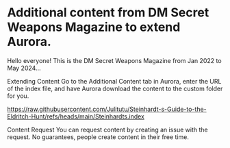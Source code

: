# Additional content from DM Secret Weapons Magazine to extend Aurora.
Hello everyone! This is the DM Secret Weapons Magazine from Jan 2022 to May 2024...

Extending Content Go to the Additional Content tab in Aurora, enter the URL of the index file, and have Aurora download the content to the custom folder for you.

https://raw.githubusercontent.com/Julitutu/Steinhardt-s-Guide-to-the-Eldritch-Hunt/refs/heads/main/Steinhardts.index

Content Request You can request content by creating an issue with the request. No guarantees, people create content in their free time.
